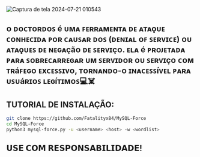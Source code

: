 ![Captura de tela 2024-07-21 010543](https://github.com/user-attachments/assets/2cffaacb-41c1-4074-8235-5ca0ae720c48)

## ᴏ ᴅᴏᴄᴛᴏʀᴅᴏꜱ é ᴜᴍᴀ ꜰᴇʀʀᴀᴍᴇɴᴛᴀ ᴅᴇ ᴀᴛᴀǫᴜᴇ ᴄᴏɴʜᴇᴄɪᴅᴀ ᴘᴏʀ ᴄᴀᴜꜱᴀʀ ᴅᴏꜱ (ᴅᴇɴɪᴀʟ ᴏꜰ ꜱᴇʀᴠɪᴄᴇ) ᴏᴜ ᴀᴛᴀǫᴜᴇꜱ ᴅᴇ ɴᴇɢᴀçãᴏ ᴅᴇ ꜱᴇʀᴠɪçᴏ. ᴇʟᴀ é ᴘʀᴏᴊᴇᴛᴀᴅᴀ ᴘᴀʀᴀ ꜱᴏʙʀᴇᴄᴀʀʀᴇɢᴀʀ ᴜᴍ ꜱᴇʀᴠɪᴅᴏʀ ᴏᴜ ꜱᴇʀᴠɪçᴏ ᴄᴏᴍ ᴛʀáꜰᴇɢᴏ ᴇxᴄᴇꜱꜱɪᴠᴏ, ᴛᴏʀɴᴀɴᴅᴏ-ᴏ ɪɴᴀᴄᴇꜱꜱíᴠᴇʟ ᴘᴀʀᴀ ᴜꜱᴜáʀɪᴏꜱ ʟᴇɢíᴛɪᴍᴏꜱ💻☠️

## TUTORIAL DE INSTALAÇÃO:
```bash
git clone https://github.com/Fatalityx84/MySQL-Force
cd MySQL-Force
python3 mysql-force.py -u <username> <host> -w <wordlist>
```

## 𝗨𝗦𝗘 𝗖𝗢𝗠 𝗥𝗘𝗦𝗣𝗢𝗡𝗦𝗔𝗕𝗜𝗟𝗜𝗗𝗔𝗗𝗘!
